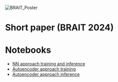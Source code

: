 ![BRAIT_Poster](https://github.com/user-attachments/assets/7cc78351-7eca-40f5-8c34-91213b1a7802)
# Short paper (BRAIT 2024)


# Notebooks
- [NN approach training and inference](https://www.kaggle.com/code/andreifrcanu/antrenare-testare-retele-neurale)
- [Autoencoder approach training](https://www.kaggle.com/code/andreifrcanu/antrenare-autoencoder)
- [Autoencoder approach inference](https://www.kaggle.com/code/andreifrcanu/inferenta-autoencoder)
